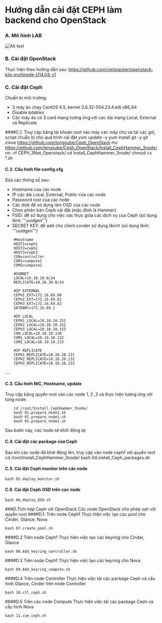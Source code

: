 ﻿# Hướng dẫn cài đặt CEPH làm backend cho OpenStack

### A. Mô hình LAB

![Alt text](http://i.imgur.com/uvZRhNI.jpg)

### B. Cài đặt OpenStack
Thực hiện theo hướng dẫn sau:
https://github.com/vietstacker/openstack-kilo-multinode-U14.04-v1


### C. Cài đặt Ceph
Chuẩn bị môi trường:
- 3 máy ảo chạy CentOS 6.5, kernel 2.6.32-504.23.4.el6.x86_64
- Disable iptables
- Các máy ảo có 3 card mạng tương ứng:với các dải mạng Local, External và Replicate
	

####C.1. Truy cập bằng tài khoản root vào máy các máy chủ và tải các gói, script chuẩn bị cho quá trình cài đặt
	yum update -y
	yum install git -y
	git clone https://github.com/longsube/Ceph_OpenStack
	mv https://github.com/longsube/Ceph_OpenStack/Install_CephHammer_3node/
	rm -rf CEPH_3Net_Openstack/
	cd Install_CephHammer_3node/
	chmod +x *.sh

#### C.2. Cấu hình file config.cfg
Sửa các thông số sau:
- Hostname của các node
- IP các dải Local, External, Public của các node
- Password root của các node
- Các disk để sử dụng làm OSD của các node
- Chọn phiên bản Ceph cài đặt (mặc định là Hammer)
- FSID: để sử dụng cho việc xác thực giữa các dịch vụ của Ceph (sử dụng lênh '''uuidgen''')
- SECRET KEY: để add cho client.conder sử dụng libvirt (sử dụng lênh '''uuidgen''')
```
	#Hostname
	HOST1=ceph1
	HOST2=ceph2
	HOST3=ceph3
	CON=controller
	COM1=compute1
	COM2=compute2

	#SUBNET
	LOCAL=10.10.10.0/24
	REPLICATE=10.10.20.0/24

	#IP EXTERNAL
	CEPH1_EXT=172.16.69.80
	CEPH2_EXT=172.16.69.81
	CEPH3_EXT=172.16.69.82
	GATEWAY=172.16.69.1

	#IP LOCAL
	CEPH1_LOCAL=10.10.10.151
	CEPH2_LOCAL=10.10.10.152
	CEPH3_LOCAL=10.10.10.153
	CON_LOCAL=10.10.10.130
	COM1_LOCAL=10.10.10.132
	COM2_LOCAL=10.10.10.133

	#IP REPLICATE
	CEPH1_REPLICATE=10.10.20.131
	CEPH2_REPLICATE=10.10.20.132
	CEPH3_REPLICATE=10.10.20.133
```	
....

#### C.3. Cấu hình NIC, Hostname, update
Truy cập bằng quyền root vào các node 1, 2 ,3 và thực hiện tương ứng với từng node:
```
	cd /root/Install_CephHammer_3node/
    bash 01.prepare_node1.sh
    bash 01.prepare_node1.sh
    bash 01.prepare_node1.sh
```
Sau bước này, các node sẽ khởi động lại
	
#### C.4. Cài đặt các package của Ceph
Sau khi các node đã khởi động lên, truy cập vào node ceph1 với quyền root
	cd /root/Install_CephHammer_3node/
	bash 04.install_Ceph_packages.sh
	
#### C.5. Cài đặt Ceph monitor trên các node
	bash 05.deploy_monitor.sh
    
#### C.6. Cài đặt Ceph OSD trên các node
    bash 06.deploy_OSD.sh

###D.Tích hợp Ceph với OpenStack
Các node OpenStack cho phép ssh với quyền root
####D.1: Trên node Ceph1
Thực hiện việc tạo các pool cho Cinder, Glance, Nova

	bash 07.create_pool.sh
	
####D.2 Trên node Ceph1
Thực hiện việc tạo các keyring cho Cinder, Glance

	bash 08.Add_keyring_controller.sh
	
####D.3 Trên node Ceph1
Thực hiện việc tạo các keyring cho Nova

	bash 09.Add_keyring_compute.sh
	
####D.4 Trên node Controller
Thực hiện việc tải các package Ceph và cấu hình Glance, Cinder trên node Controller

	bash 10.ctl_ceph.sh
	
####D.5 Trên các node Compute
Thực hiện việc tải các package Ceph và cấu hình Nova

	bash 11.com_ceph.sh
	